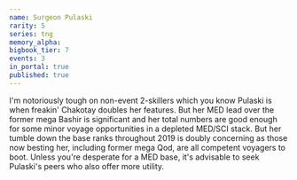 ```yaml
---
name: Surgeon Pulaski
rarity: 5
series: tng
memory_alpha:
bigbook_tier: 7
events: 3
in_portal: true
published: true
---
```


I'm notoriously tough on non-event 2-skillers which you know Pulaski is when freakin' Chakotay doubles her features. But her MED lead over the former mega Bashir is significant and her total numbers are good enough for some minor voyage opportunities in a depleted MED/SCI stack. But her tumble down the base ranks throughout 2019 is doubly concerning as those now besting her, including former mega Qod, are all competent voyagers to boot. Unless you're desperate for a MED base, it's advisable to seek Pulaski's peers who also offer more utility.
